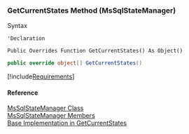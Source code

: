 ﻿### GetCurrentStates Method (MsSqlStateManager)

Syntax

```vbnet
'Declaration

Public Overrides Function GetCurrentStates() As Object()
```

```csharp
public override object[] GetCurrentStates()
```

[!include[Requirements](../partials/requirements.md)]

#### Reference

[MsSqlStateManager Class](FChoice.Common~FChoice.Common.State.MsSqlStateManager.md)  
[MsSqlStateManager Members](FChoice.Common~FChoice.Common.State.MsSqlStateManager_members.md)  
[Base Implementation in GetCurrentStates](FChoice.Common~FChoice.Common.State.RemoteStateManager~GetCurrentStates.md)